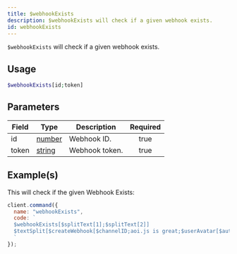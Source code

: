 ```yaml
---
title: $webhookExists
description: $webhookExists will check if a given webhook exists.
id: webhookExists
---
```


`$webhookExists` will check if a given webhook exists.

## Usage

```php
$webhookExists[id;token]
```

## Parameters

| Field | Type                                                                                              | Description    | Required |
| ----- | ------------------------------------------------------------------------------------------------- | -------------- | :------: |
| id    | [number](https://developer.mozilla.org/en-US/docs/Web/JavaScript/Reference/Global_Objects/Number) | Webhook ID.    |   true   |
| token | [string](https://developer.mozilla.org/en-US/docs/Web/JavaScript/Reference/Global_Objects/String) | Webhook token. |   true   |

## Example(s)

This will check if the given Webhook Exists:

```javascript
client.command({
  name: "webhookExists",
  code: `
  $webhookExists[$splitText[1];$splitText[2]]
  $textSplit[$createWebhook[$channelID;aoi.js is great;$userAvatar[$authorID];Just testing.;, ];, ]
  `
});
```
